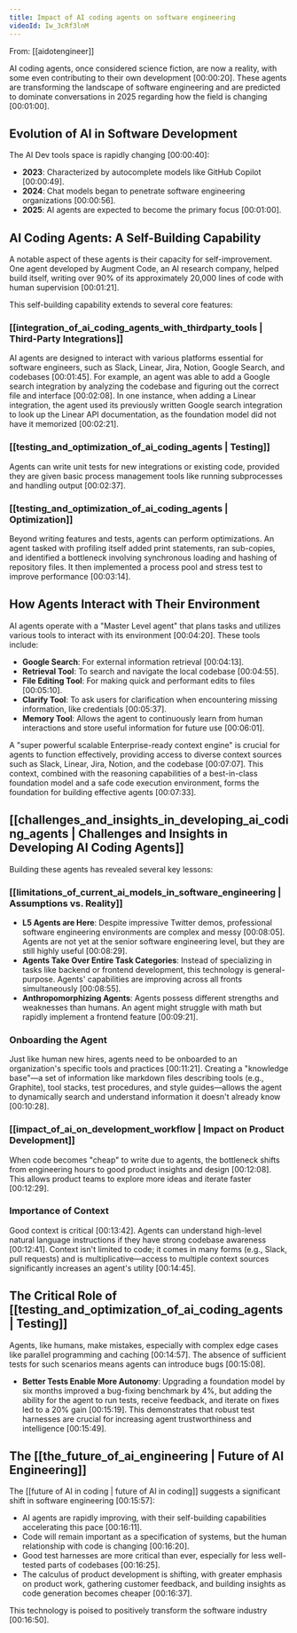 ```yaml
---
title: Impact of AI coding agents on software engineering
videoId: Iw_3cRf3lnM
---
```


From: [[aidotengineer]] <br/> 

AI coding agents, once considered science fiction, are now a reality, with some even contributing to their own development <a class="yt-timestamp" data-t="00:00:20">[00:00:20]</a>. These agents are transforming the landscape of software engineering and are predicted to dominate conversations in 2025 regarding how the field is changing <a class="yt-timestamp" data-t="00:01:00">[00:01:00]</a>.

## Evolution of AI in Software Development

The AI Dev tools space is rapidly changing <a class="yt-timestamp" data-t="00:00:40">[00:00:40]</a>:
*   **2023**: Characterized by autocomplete models like GitHub Copilot <a class="yt-timestamp" data-t="00:00:49">[00:00:49]</a>.
*   **2024**: Chat models began to penetrate software engineering organizations <a class="yt-timestamp" data-t="00:00:56">[00:00:56]</a>.
*   **2025**: AI agents are expected to become the primary focus <a class="yt-timestamp" data-t="00:01:00">[00:01:00]</a>.

## AI Coding Agents: A Self-Building Capability

A notable aspect of these agents is their capacity for self-improvement. One agent developed by Augment Code, an AI research company, helped build itself, writing over 90% of its approximately 20,000 lines of code with human supervision <a class="yt-timestamp" data-t="00:01:21">[00:01:21]</a>.

This self-building capability extends to several core features:

### [[integration_of_ai_coding_agents_with_thirdparty_tools | Third-Party Integrations]]
AI agents are designed to interact with various platforms essential for software engineers, such as Slack, Linear, Jira, Notion, Google Search, and codebases <a class="yt-timestamp" data-t="00:01:45">[00:01:45]</a>. For example, an agent was able to add a Google search integration by analyzing the codebase and figuring out the correct file and interface <a class="yt-timestamp" data-t="00:02:08">[00:02:08]</a>. In one instance, when adding a Linear integration, the agent used its previously written Google search integration to look up the Linear API documentation, as the foundation model did not have it memorized <a class="yt-timestamp" data-t="00:02:21">[00:02:21]</a>.

### [[testing_and_optimization_of_ai_coding_agents | Testing]]
Agents can write unit tests for new integrations or existing code, provided they are given basic process management tools like running subprocesses and handling output <a class="yt-timestamp" data-t="00:02:37">[00:02:37]</a>.

### [[testing_and_optimization_of_ai_coding_agents | Optimization]]
Beyond writing features and tests, agents can perform optimizations. An agent tasked with profiling itself added print statements, ran sub-copies, and identified a bottleneck involving synchronous loading and hashing of repository files. It then implemented a process pool and stress test to improve performance <a class="yt-timestamp" data-t="00:03:14">[00:03:14]</a>.

## How Agents Interact with Their Environment

AI agents operate with a "Master Level agent" that plans tasks and utilizes various tools to interact with its environment <a class="yt-timestamp" data-t="00:04:20">[00:04:20]</a>. These tools include:
*   **Google Search**: For external information retrieval <a class="yt-timestamp" data-t="00:04:13">[00:04:13]</a>.
*   **Retrieval Tool**: To search and navigate the local codebase <a class="yt-timestamp" data-t="00:04:55">[00:04:55]</a>.
*   **File Editing Tool**: For making quick and performant edits to files <a class="yt-timestamp" data-t="00:05:10">[00:05:10]</a>.
*   **Clarify Tool**: To ask users for clarification when encountering missing information, like credentials <a class="yt-timestamp" data-t="00:05:37">[00:05:37]</a>.
*   **Memory Tool**: Allows the agent to continuously learn from human interactions and store useful information for future use <a class="yt-timestamp" data-t="00:06:01">[00:06:01]</a>.

A "super powerful scalable Enterprise-ready context engine" is crucial for agents to function effectively, providing access to diverse context sources such as Slack, Linear, Jira, Notion, and the codebase <a class="yt-timestamp" data-t="00:07:07">[00:07:07]</a>. This context, combined with the reasoning capabilities of a best-in-class foundation model and a safe code execution environment, forms the foundation for building effective agents <a class="yt-timestamp" data-t="00:07:33">[00:07:33]</a>.

## [[challenges_and_insights_in_developing_ai_coding_agents | Challenges and Insights in Developing AI Coding Agents]]

Building these agents has revealed several key lessons:

### [[limitations_of_current_ai_models_in_software_engineering | Assumptions vs. Reality]]
*   **L5 Agents are Here**: Despite impressive Twitter demos, professional software engineering environments are complex and messy <a class="yt-timestamp" data-t="00:08:05">[00:08:05]</a>. Agents are not yet at the senior software engineering level, but they are still highly useful <a class="yt-timestamp" data-t="00:08:29">[00:08:29]</a>.
*   **Agents Take Over Entire Task Categories**: Instead of specializing in tasks like backend or frontend development, this technology is general-purpose. Agents' capabilities are improving across all fronts simultaneously <a class="yt-timestamp" data-t="00:08:55">[00:08:55]</a>.
*   **Anthropomorphizing Agents**: Agents possess different strengths and weaknesses than humans. An agent might struggle with math but rapidly implement a frontend feature <a class="yt-timestamp" data-t="00:09:21">[00:09:21]</a>.

### Onboarding the Agent
Just like human new hires, agents need to be onboarded to an organization's specific tools and practices <a class="yt-timestamp" data-t="00:11:21">[00:11:21]</a>. Creating a "knowledge base"—a set of information like markdown files describing tools (e.g., Graphite), tool stacks, test procedures, and style guides—allows the agent to dynamically search and understand information it doesn't already know <a class="yt-timestamp" data-t="00:10:28">[00:10:28]</a>.

### [[impact_of_ai_on_development_workflow | Impact on Product Development]]
When code becomes "cheap" to write due to agents, the bottleneck shifts from engineering hours to good product insights and design <a class="yt-timestamp" data-t="00:12:08">[00:12:08]</a>. This allows product teams to explore more ideas and iterate faster <a class="yt-timestamp" data-t="00:12:29">[00:12:29]</a>.

### Importance of Context
Good context is critical <a class="yt-timestamp" data-t="00:13:42">[00:13:42]</a>. Agents can understand high-level natural language instructions if they have strong codebase awareness <a class="yt-timestamp" data-t="00:12:41">[00:12:41]</a>. Context isn't limited to code; it comes in many forms (e.g., Slack, pull requests) and is multiplicative—access to multiple context sources significantly increases an agent's utility <a class="yt-timestamp" data-t="00:14:45">[00:14:45]</a>.

## The Critical Role of [[testing_and_optimization_of_ai_coding_agents | Testing]]

Agents, like humans, make mistakes, especially with complex edge cases like parallel programming and caching <a class="yt-timestamp" data-t="00:14:57">[00:14:57]</a>. The absence of sufficient tests for such scenarios means agents can introduce bugs <a class="yt-timestamp" data-t="00:15:08">[00:15:08]</a>.

*   **Better Tests Enable More Autonomy**: Upgrading a foundation model by six months improved a bug-fixing benchmark by 4%, but adding the ability for the agent to run tests, receive feedback, and iterate on fixes led to a 20% gain <a class="yt-timestamp" data-t="00:15:19">[00:15:19]</a>. This demonstrates that robust test harnesses are crucial for increasing agent trustworthiness and intelligence <a class="yt-timestamp" data-t="00:15:49">[00:15:49]</a>.

## The [[the_future_of_ai_engineering | Future of AI Engineering]]

The [[future of AI in coding | future of AI in coding]] suggests a significant shift in software engineering <a class="yt-timestamp" data-t="00:15:57">[00:15:57]</a>:
*   AI agents are rapidly improving, with their self-building capabilities accelerating this pace <a class="yt-timestamp" data-t="00:16:11">[00:16:11]</a>.
*   Code will remain important as a specification of systems, but the human relationship with code is changing <a class="yt-timestamp" data-t="00:16:20">[00:16:20]</a>.
*   Good test harnesses are more critical than ever, especially for less well-tested parts of codebases <a class="yt-timestamp" data-t="00:16:25">[00:16:25]</a>.
*   The calculus of product development is shifting, with greater emphasis on product work, gathering customer feedback, and building insights as code generation becomes cheaper <a class="yt-timestamp" data-t="00:16:37">[00:16:37]</a>.

This technology is poised to positively transform the software industry <a class="yt-timestamp" data-t="00:16:50">[00:16:50]</a>.